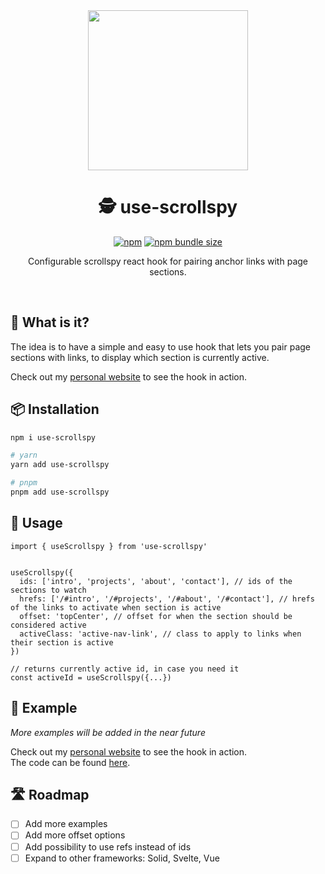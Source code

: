 <div align="center">
<img height="256" src="https://mj-gallery.com/6c010f60-f86b-4a99-84b0-b98177497205/grid_0.png" />


# 🕵️ use-scrollspy

[![npm](https://img.shields.io/npm/v/use-scrollspy)](https://www.npmjs.com/package/use-scrollspy)
[![npm bundle size](https://img.shields.io/bundlephobia/minzip/use-scrollspy)](https://www.npmjs.com/package/use-scrollspy)

Configurable scrollspy react hook for pairing anchor links with page sections.
</div>
<br>


## 🤔 What is it?

The idea is to have a simple and easy to use hook that lets you pair page sections with links, to display which section is currently active.

Check out my [personal website](https://olivercederborg.com) to see the hook in action.

## 📦 Installation

```sh
npm i use-scrollspy

# yarn
yarn add use-scrollspy

# pnpm
pnpm add use-scrollspy
```

## 🚀 Usage

```tsx
import { useScrollspy } from 'use-scrollspy'


useScrollspy({
  ids: ['intro', 'projects', 'about', 'contact'], // ids of the sections to watch
  hrefs: ['/#intro', '/#projects', '/#about', '/#contact'], // hrefs of the links to activate when section is active
  offset: 'topCenter', // offset for when the section should be considered active
  activeClass: 'active-nav-link', // class to apply to links when their section is active
})

// returns currently active id, in case you need it
const activeId = useScrollspy({...})
```

## 📝 Example

_More examples will be added in the near future_

Check out my [personal website](https://olivercederborg.com) to see the hook in action.<br>
The code can be found [here](https://github.com/olivercederborg/olivercederborg.com/blob/main/app/components/navigation/navigation.tsx#L15-L20).


## 🛣️ Roadmap

- [ ] Add more examples
- [ ] Add more offset options
- [ ] Add possibility to use refs instead of ids
- [ ] Expand to other frameworks: Solid, Svelte, Vue
